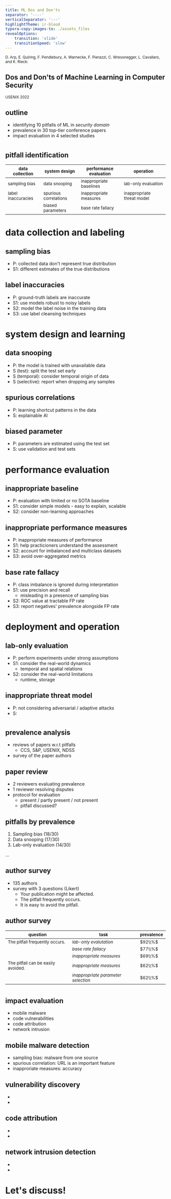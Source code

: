 ```yaml
---
title: ML Dos and Don'ts
separator: '----'
verticalSeparator: '---'
highlightTheme: ir-blood
typora-copy-images-to: ./assets_files
revealOptions:
    transition: 'slide'
	transitionSpeed: 'slow'
---
```


<small>D. Arp, E. Quiring, F. Pendlebury, A. Warnecke, F. Pierazzi, C. Wressnegger, L. Cavallaro, and K. Rieck:</small>

<h2>Dos and Don'ts of Machine Learning in Computer Security</h2>

<small>USENIX 2022</small>

## outline

- identifying 10 pitfalls of ML in *security domain*
- prevalence in 30 top-tier conference papers
- impact evaluation in 4 selected studies


# <div />

<h2>pitfall identification</h2>

| <small>data collection</small> | <small>system design</small> | <small>performance evaluation</small> | <small>operation</small> |
| -- | -- | -- | -- |
| <small>sampling bias</small> | <small>data snooping</small> | <small>inappropriate baselines</small> | <small>lab-only evaluation</small> |
| <small>label inaccuracies</small> | <small>spurious correlations</small> | <small>inappropriate measures</small> | <small>inappropriate threat model</small> |
| | <small>biased parameters</small> | <small>base rate fallacy</small> | |

## <div />

<h1>data collection and labeling</h1>

## sampling bias

- P: collected data don't represent true distribution
- S1: different estimates of the true distributions

## label inaccuracies

- P: ground-truth labels are inaccurate
- S1: use models robust to noisy labels
- S2: model the label noise in the training data
- S3: use label cleansing techniques


## <div />

<h1>system design and learning</h1>

## data snooping

- P: the model is trained with unavailable data
- S (test): split the test set early
- S (temporal): consider temporal origin of data
- S (selective): report when dropping any samples

## spurious correlations

- P: learning shortcut patterns in the data
- S: explainable AI

## biased parameter

- P: parameters are estimated using the test set
- S: use validation and test sets

## <div />

<h1>performance evaluation</h1>

## inappropriate baseline

- P: evaluation with limited or no SOTA baseline
- S1: consider simple models - easy to explain, scalable
- S2: consider non-learning approaches

## inappropriate performance measures

- P: inappropriate measures of performance
- S1: help practicioners understand the assessment
- S2: account for imbalanced and multiclass datasets
- S3: avoid over-aggregated metrics

## base rate fallacy

- P: class imbalance is ignored during interpretation
- S1: use precision and recall
  - misleading in a presence of sampling bias
- S2: ROC value at tractable FP rate
- S3: report negatives' prevalence alongside FP rate


## <div />

<h1>deployment and operation</h1>

## lab-only evaluation

- P: perform experiments under strong assumptions
- S1: consider the real-world dynamics
  - temporal and spatial relations
- S2: consider the real-world limitations
  - runtime, storage

## inappropriate threat model

- P: not considering adversarial / adaptive attacks
- S:

# <div />

<h2>prevalence analysis</h2>

- reviews of papers w.r.t pitfalls
  - CCS, S&P, USENIX, NDSS
- survey of the paper authors

## paper review

- 2 reviewers evaluating prevalence
- 1 reviewer resolving disputes
- protocol for evaluation
  - present / partly present / not present
  - pitfall discussed?

## pitfalls by prevalence

1. Sampling bias (18/30)
2. Data snooping (17/30)
3. Lab-only evaluation (14/30)

...

## author survey

- 135 authors
- survey with 3 questions (Likert)
  - Your publication might be affected.
  - The pitfall frequently occurs.
  - It is easy to avoid the pitfall.

## author survey

| <small>**question**</small> | <small>**task**</small> | <small>**prevalence**</small> |
|-|-|-|
| <small>The pitfall frequently occurs.</small> | <small>*lab-only evalutation*</small> | <small>$92\\%$</small> |
| | <small>*base rate fallacy*</small> | <small>$77\\%$</small> |
| | <small>*inappropriate measures*</small> | <small>$69\\%$</small> |
| <small>The pitfall can be easily avoided.</small> | <small>*inappropriate measures*</small> | <small>$62\\%$</small> |
| | <small>*inappropriate parameter selection*</small> | <small>$62\\%$</small> |

# <div />

<h2>impact evaluation</h2>

- mobile malware
- code vulnerabilities
- code attribution
- network intrusion

## mobile malware detection

- sampling bias: malware from one source
- spurious correlation: URL is an important feature
- inapproriate measures: accuracy

## vulnerability discovery

-
-

## code attribution

-
-

## network intrusion detection

-
-

# Let's discuss!
